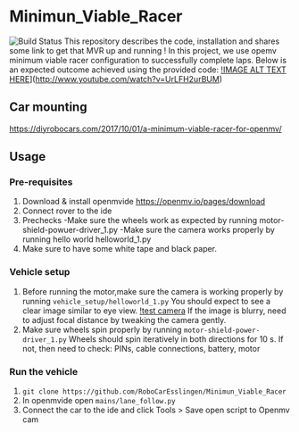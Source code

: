 # Minimun_Viable_Racer
![Build Status](https://diyrobocars.com/wp-content/uploads/2017/10/IMG_20180421_223306-768x671.jpg)
This repository describes the code, installation and shares some link to get that MVR up and running !
In this project, we use opemv minimum viable racer configuration to successfully complete laps. Below is an expected outcome achieved using the provided code:
[!IMAGE ALT TEXT HERE](http://img.youtube.com/vi/UrLFH2urBUM/0.jpg)](http://www.youtube.com/watch?v=UrLFH2urBUM)

## Car mounting
https://diyrobocars.com/2017/10/01/a-minimum-viable-racer-for-openmv/

## Usage 
### Pre-requisites
1. Download & install openmvide
    https://openmv.io/pages/download
2. Connect rover to the ide
3. Prechecks
-Make sure the wheels work as expected by running motor-shield-powuer-driver_1.py
-Make sure the camera works properly by running hello world helloworld_1.py
4. Make sure to have some white tape and black paper.
### Vehicle setup
1. Before running the motor,make sure the camera is working properly by running `vehicle_setup/helloworld_1.py`
   You should expect to see a clear image similar to eye view.
   [!test camera](https://github.com/RoboCarEsslingen/Minimun_Viable_Racer/blob/master/images/testing_camera.png)
   If the image is blurry, need to adjust focal distance by tweaking the camera gently.
2. Make sure wheels spin properly by running `motor-shield-power-driver_1.py` Wheels should spin iteratively in both directions for 10 s.
   If not, then need to check: PINs, cable connections, battery, motor
### Run the vehicle
1. `git clone https://github.com/RoboCarEsslingen/Minimun_Viable_Racer`
2. In openmvide open `mains/lane_follow.py` 
3. Connect the car to the ide and click Tools > Save open script to Openmv cam


